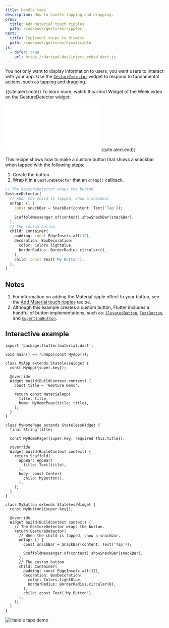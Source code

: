```yaml
---
title: Handle taps
description: How to handle tapping and dragging.
prev:
  title: Add Material touch ripples
  path: /cookbook/gestures/ripples
next:
  title: Implement swipe to dismiss
  path: /cookbook/gestures/dismissible
js:
  - defer: true
    url: https://dartpad.dev/inject_embed.dart.js
---
```


<?code-excerpt path-base="cookbook/gestures/handling_taps/"?>

You not only want to display information to users,
you want users to interact with your app.
Use the [`GestureDetector`][] widget to respond
to fundamental actions, such as tapping and dragging.

{{site.alert.note}}
  To learn more, watch this short Widget of the Week video on the GestureDetector widget:

  <iframe class="full-width" src="{{site.youtube-site}}/embed/WhVXkCFPmK4" frameborder="0" allow="accelerometer; autoplay; encrypted-media; gyroscope; picture-in-picture" allowfullscreen></iframe>
{{site.alert.end}}

This recipe shows how to make a custom button that shows
a snackbar when tapped with the following steps:

  1. Create the button.
  2. Wrap it in a `GestureDetector` that an `onTap()` callback.

<?code-excerpt "lib/main.dart (GestureDetector)" replace="/return //g;/;$//g"?>
```dart
// The GestureDetector wraps the button.
GestureDetector(
  // When the child is tapped, show a snackbar.
  onTap: () {
    const snackBar = SnackBar(content: Text('Tap'));

    ScaffoldMessenger.of(context).showSnackBar(snackBar);
  },
  // The custom button
  child: Container(
    padding: const EdgeInsets.all(12),
    decoration: BoxDecoration(
      color: Colors.lightBlue,
      borderRadius: BorderRadius.circular(8),
    ),
    child: const Text('My Button'),
  ),
)
```

## Notes

  1. For information on adding the Material ripple effect to your
     button, see the [Add Material touch ripples][] recipe.
  2. Although this example creates a custom button,
     Flutter includes a handful of button implementations, such as:
     [`ElevatedButton`][], [`TextButton`][], and
     [`CupertinoButton`][].

## Interactive example

<?code-excerpt "lib/main.dart"?>
```run-dartpad:theme-light:mode-flutter:run-true:width-100%:height-600px:split-60:ga_id-interactive_example
import 'package:flutter/material.dart';

void main() => runApp(const MyApp());

class MyApp extends StatelessWidget {
  const MyApp({super.key});

  @override
  Widget build(BuildContext context) {
    const title = 'Gesture Demo';

    return const MaterialApp(
      title: title,
      home: MyHomePage(title: title),
    );
  }
}

class MyHomePage extends StatelessWidget {
  final String title;

  const MyHomePage({super.key, required this.title});

  @override
  Widget build(BuildContext context) {
    return Scaffold(
      appBar: AppBar(
        title: Text(title),
      ),
      body: const Center(
        child: MyButton(),
      ),
    );
  }
}

class MyButton extends StatelessWidget {
  const MyButton({super.key});

  @override
  Widget build(BuildContext context) {
    // The GestureDetector wraps the button.
    return GestureDetector(
      // When the child is tapped, show a snackbar.
      onTap: () {
        const snackBar = SnackBar(content: Text('Tap'));

        ScaffoldMessenger.of(context).showSnackBar(snackBar);
      },
      // The custom button
      child: Container(
        padding: const EdgeInsets.all(12),
        decoration: BoxDecoration(
          color: Colors.lightBlue,
          borderRadius: BorderRadius.circular(8),
        ),
        child: const Text('My Button'),
      ),
    );
  }
}
```

<noscript>
  <img src="/assets/images/docs/cookbook/handling-taps.gif" alt="Handle taps demo" class="site-mobile-screenshot" />
</noscript>


[Add Material touch ripples]: {{site.url}}/cookbook/gestures/ripples
[`CupertinoButton`]: {{site.api}}/flutter/cupertino/CupertinoButton-class.html
[`TextButton`]: {{site.api}}/flutter/material/TextButton-class.html
[`GestureDetector`]: {{site.api}}/flutter/widgets/GestureDetector-class.html
[`ElevatedButton`]: {{site.api}}/flutter/material/ElevatedButton-class.html
